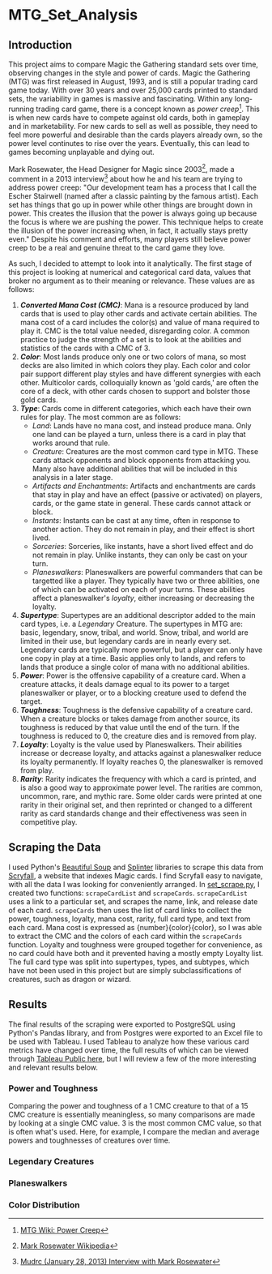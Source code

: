 # MTG_Set_Analysis

## Introduction

This project aims to compare Magic the Gathering standard sets over time, observing changes in the style and power of cards.  Magic the Gathering (MTG) was first released in August, 1993, and is still a popular trading card game today.  With over 30 years and over 25,000 cards printed to standard sets, the variability in games is massive and fascinating.  Within any long-running trading card game, there is a concept known as *power creep*[^1].  This is when new cards have to compete against old cards, both in gameplay and in marketability.  For new cards to sell as well as possible, they need to feel more powerful and desirable than the cards players already own, so the power level continutes to rise over the years.  Eventually, this can lead to games becoming unplayable and dying out.  

Mark Rosewater, the Head Designer for Magic since 2003[^2], made a comment in a 2013 interview[^3] about how he and his team are trying to address power creep: "Our development team has a process that I call the Escher Stairwell (named after a classic painting by the famous artist). Each set has things that go up in power while other things are brought down in power. This creates the illusion that the power is always going up because the focus is where we are pushing the power. This technique helps to create the illusion of the power increasing when, in fact, it actually stays pretty even."  Despite his comment and efforts, many players still believe power creep to be a real and genuine threat to the card game they love.

As such, I decided to attempt to look into it analytically.  The first stage of this project is looking at numerical and categorical card data, values that broker no argument as to their meaning or relevance.  These values are as follows:

  1. ***Converted Mana Cost (CMC)***: Mana is a resource produced by land cards that is used to play other cards and activate certain abilities.  The mana cost of a card includes the color(s) and value of mana required to play it.  CMC is the total value needed, disregarding color.  A common practice to judge the strength of a set is to look at the abilities and statistics of the cards with a CMC of 3.
  2. ***Color***: Most lands produce only one or two colors of mana, so most decks are also limited in which colors they play.  Each color and color pair support different play styles and have different synergies with each other.  Multicolor cards, colloquially known as 'gold cards,' are often the core of a deck, with other cards chosen to support and bolster those gold cards.
  3. ***Type***: Cards come in different categories, which each have their own rules for play.  The most common are as follows:
       - *Land*: Lands have no mana cost, and instead produce mana.  Only one land can be played a turn, unless there is a card in play that works around that rule.
       - *Creature*: Creatures are the most common card type in MTG.  These cards attack opponents and block opponents from attacking you.  Many also have additional abilities that will be included in this analysis in a later stage.
       - *Artifacts and Enchantments*: Artifacts and enchantments are cards that stay in play and have an effect (passive or activated) on players, cards, or the game state in general. These cards cannot attack or block.
       - *Instants*: Instants can be cast at any time, often in response to another action.  They do not remain in play, and their effect is short lived.
       - *Sorceries*:  Sorceries, like instants, have a short lived effect and do not remain in play.  Unlike instants, they can only be cast on your turn.
       - *Planeswalkers*: Planeswalkers are powerful commanders that can be targetted like a player.  They typically have two or three abilities, one of which can be activated on each of your turns.  These abilities affect a planeswalker's *loyalty*, either increasing or decreasing the loyalty.
  4. ***Supertype***: Supertypes are an additional descriptor added to the main card types, i.e. a _Legendary_ Creature.  The supertypes in MTG are: basic, legendary, snow, tribal, and world.  Snow, tribal, and world are limited in their use, but legendary cards are in nearly every set.  Legendary cards are typically more powerful, but a player can only have one copy in play at a time.  Basic applies only to lands, and refers to lands that produce a single color of mana with no additional abilities.
  5. ***Power***:  Power is the offensive capability of a creature card.  When a creature attacks, it deals damage equal to its power to a target planeswalker or player, or to a blocking creature used to defend the target.
  6. ***Toughness***: Toughness is the defensive capability of a creature card.  When a creature blocks or takes damage from another source, its toughness is reduced by that value until the end of the turn.  If the toughness is reduced to 0, the creature dies and is removed from play.
  7. ***Loyalty***: Loyalty is the value used by Planeswalkers.  Their abilities increase or decrease loyalty, and attacks against a planeswalker reduce its loyalty permanently.  If loyalty reaches 0, the planeswalker is removed from play.
  8. ***Rarity***:  Rarity indicates the frequency with which a card is printed, and is also a good way to approximate power level.  The rarities are common, uncommon, rare, and mythic rare.  Some older cards were printed at one rarity in their original set, and then reprinted or changed to a different rarity as card standards change and their effectiveness was seen in competitive play.

## Scraping the Data

I used Python's [Beautiful Soup](https://beautiful-soup-4.readthedocs.io/en/latest/) and [Splinter](https://splinter.readthedocs.io/en/stable/) libraries to scrape this data from [Scryfall](https://scryfall.com/sets), a website that indexes Magic cards.  I find Scryfall easy to navigate, with all the data I was looking for conveniently arranged.  In [set_scrape.py](set_scrape.py), I created two functions: `scrapeCardList` and `scrapeCards`.  `scrapeCardList` uses a link to a particular set, and scrapes the name, link, and release date of each card.  `scrapeCards` then uses the list of card links to collect the power, toughness, loyalty, mana cost, rarity, full card type, and text from each card.  Mana cost is expressed as {number}{color}{color}, so I was able to extract the CMC and the colors of each card within the `scrapeCards` function.  Loyalty and toughness were grouped together for convenience, as no card could have both and it prevented having a mostly empty Loyalty list.  The full card type was split into supertypes, types, and subtypes, which have not been used in this project but are simply subclassifications of creatures, such as dragon or wizard.

## Results

The final results of the scraping were exported to PostgreSQL using Python's Pandas library, and from Postgres were exported to an Excel file to be used with Tableau.  I used Tableau to analyze how these various card metrics have changed over time, the full results of which can be viewed through [Tableau Public here](https://public.tableau.com/app/profile/sjschmitt13/viz/MTG_Sets_Prelim/colorcountbyset), but I will review a few of the more interesting and relevant results below.

### Power and Toughness

Comparing the power and toughness of a 1 CMC creature to that of a 15 CMC creature is essentially meaningless, so many comparisons are made by looking at a single CMC value.  3 is the most common CMC value, so that is often what's used.  Here, for example, I compare the median and average powers and toughnesses of creatures over time. 



### Legendary Creatures

### Planeswalkers

### Color Distribution


[^1]: [MTG Wiki: Power Creep](https://mtg.fandom.com/wiki/Power_creep)
[^2]: [Mark Rosewater Wikipedia](https://en.wikipedia.org/wiki/Mark_Rosewater)
[^3]: [Mudrc (January 28, 2013) Interview with Mark Rosewater](http://www.mysticshop.cz/blog/interview-with-mark-rosewater/)
